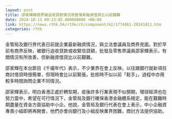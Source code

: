 ```yaml
---
layout: post
title: 邵家輝稱商界被追收貸款情況改善惟新融資借貸比以前艱難
date: 2024-10-11 09:23:05.000000000 +08:00
link: https://news.rthk.hk/rthk/ch/component/k2/1774061-20241011.htm
categories: rthk
---
```


金管局及銀行界代表日前就企業最新融資情況，與立法會議員及商界見面。對於早前有商界反映，被銀行追收貸款或收緊信貸額，批發及零售界議員邵家輝表示，有關情況有所改善，但新融資借貸比以前艱難。

邵家輝在本台節目《千禧年代》表示，不少業界在會上反映，以往跟銀行就新項目商討借貸時很簡單，但現時會比以前緊張，批核時不似以前「鬆手」，過程中亦用較多時間詢問企業不同情況。

邵家輝表示，明白香港正處於轉型期，疫後許多行業表現不似預期，環球經濟也在努力當中，希望在可行情況下，金管局及銀行確保香港金融體系穩定，能在艱難時期盡量在資金方面協助中小企。他說，金管局及銀行代表在會上表示，中小企融資專責小組即將再開會，他們亦會向銀行及小組反映業界困難，商討方法提供協助。
